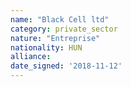 ```yaml
---
name: "Black Cell ltd"
category: private_sector
nature: "Entreprise"
nationality: HUN
alliance: 
date_signed: '2018-11-12'
---
```

    